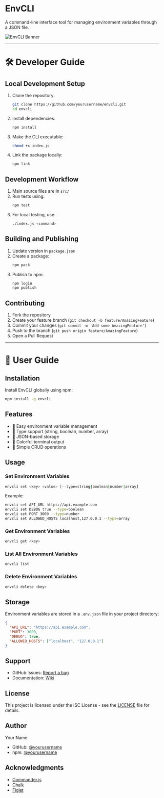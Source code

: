 # EnvCLI

A command-line interface tool for managing environment variables through a JSON file.

![EnvCLI Banner](path/to/banner.png)

---

# 🛠 Developer Guide

## Local Development Setup

1. Clone the repository:
   ```bash
   git clone https://github.com/yourusername/envcli.git
   cd envcli
   ```

2. Install dependencies:
   ```bash
   npm install
   ```

3. Make the CLI executable:
   ```bash
   chmod +x index.js
   ```

4. Link the package locally:
   ```bash
   npm link
   ```

## Development Workflow

1. Main source files are in `src/`
2. Run tests using:
   ```bash
   npm test
   ```
3. For local testing, use:
   ```bash
   ./index.js <command>
   ```

## Building and Publishing

1. Update version in `package.json`
2. Create a package:
   ```bash
   npm pack
   ```
3. Publish to npm:
   ```bash
   npm login
   npm publish
   ```

## Contributing

1. Fork the repository
2. Create your feature branch (`git checkout -b feature/AmazingFeature`)
3. Commit your changes (`git commit -m 'Add some AmazingFeature'`)
4. Push to the branch (`git push origin feature/AmazingFeature`)
5. Open a Pull Request

---

# 📘 User Guide

## Installation

Install EnvCLI globally using npm:

```bash
npm install -g envcli
```

## Features

- 🚀 Easy environment variable management
- 🎯 Type support (string, boolean, number, array)
- 📝 JSON-based storage
- 🎨 Colorful terminal output
- 🔄 Simple CRUD operations

## Usage

### Set Environment Variables
```bash
envcli set <key> <value> [--type=string|boolean|number|array]
```

Example:
```bash
envcli set API_URL https://api.example.com
envcli set DEBUG true --type=boolean
envcli set PORT 3000 --type=number
envcli set ALLOWED_HOSTS localhost,127.0.0.1 --type=array
```

### Get Environment Variables
```bash
envcli get <key>
```

### List All Environment Variables
```bash
envcli list
```

### Delete Environment Variables
```bash
envcli delete <key>
```

## Storage

Environment variables are stored in a `.env.json` file in your project directory:

```json
{
  "API_URL": "https://api.example.com",
  "PORT": 3000,
  "DEBUG": true,
  "ALLOWED_HOSTS": ["localhost", "127.0.0.1"]
}
```

## Support

- GitHub Issues: [Report a bug](https://github.com/yourusername/envcli/issues)
- Documentation: [Wiki](https://github.com/yourusername/envcli/wiki)

## License

This project is licensed under the ISC License - see the [LICENSE](LICENSE) file for details.

## Author

Your Name
- GitHub: [@yourusername](https://github.com/yourusername)
- npm: [@yourusername](https://www.npmjs.com/~yourusername)

## Acknowledgments

- [Commander.js](https://github.com/tj/commander.js)
- [Chalk](https://github.com/chalk/chalk)
- [Figlet](https://github.com/patorjk/figlet.js)